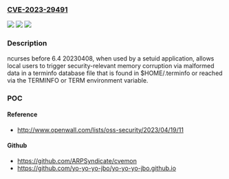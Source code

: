 ### [CVE-2023-29491](https://cve.mitre.org/cgi-bin/cvename.cgi?name=CVE-2023-29491)
![](https://img.shields.io/static/v1?label=Product&message=n%2Fa&color=blue)
![](https://img.shields.io/static/v1?label=Version&message=n%2Fa&color=blue)
![](https://img.shields.io/static/v1?label=Vulnerability&message=n%2Fa&color=brighgreen)

### Description

ncurses before 6.4 20230408, when used by a setuid application, allows local users to trigger security-relevant memory corruption via malformed data in a terminfo database file that is found in $HOME/.terminfo or reached via the TERMINFO or TERM environment variable.

### POC

#### Reference
- http://www.openwall.com/lists/oss-security/2023/04/19/11

#### Github
- https://github.com/ARPSyndicate/cvemon
- https://github.com/yo-yo-yo-jbo/yo-yo-yo-jbo.github.io

